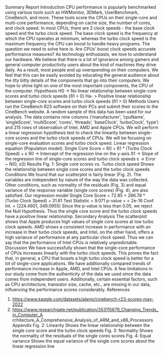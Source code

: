 Summary Report
Introduction
CPU performance is popularly benchmarked using various tools such as HWMonitor, 3DMark,
UserBenchmark, CineBench, and more. These tools score the CPUs on their single-core and
multi-core performance, depending on cache size, the number of cores, and clock speed. In most
CPUs, there are 2 clock speeds - the base clock speed and the turbo clock speed. The base clock
speed is the frequency at which the CPU operates at minimum, whereas the turbo clock speed is
the maximum frequency the CPU can boost to handle heavy programs. The question we need to
solve here is: Are CPUs' boost clock speeds accurate performance measures?
As technology enthusiasts, we love to understand our hardware. We believe that there is a lot of
ignorance among gamers and general computer productivity users about the kind of machines
they drive daily. As a result, most people end up overspending on their computers. We feel that
this can be easily avoided by educating the general audience about the itty bitty details of the
components that go into their computers. We hope to shine light on one of the most important
components, the CPU of the computer.
Hypothesis
H0 -> No linear relationship between single-core scores and turbo clock speeds (ß1 = 0)
Ha- > Positive linear relationship between single-core scores and turbo clock speeds (ß1 > 0)
Methods
Users run the CineBench R23 software on their PCs and submit their scores to the CineBench
website. A random sample of this data has been used for our analysis. The data contains nine
columns (‘manufacturer’, ‘cpuName’, ‘singleScore’, ‘multiScore’, ‘cores’, ‘threads’,
‘baseClock’, ‘turboClock’, ‘type’) and 215 rows of observation of Intel, AMD and Apple CPUs.
We will perform a linear regression hypothesis test to check the linearity between single-core
scores and the turbo clock speeds of CPUs. We will be focusing on single-core evaluation scores
and turbo clock speed.
Linear regression equation (Population model):
Single Core Score = ß0 + ß1 * (Turbo Clock Speed) + ε
ß0 -> Intercept of the regression line on the y-axis
ß1 -> Slope of the regression line of single-core scores and turbo clock speeds
ε -> Error ~ N(0, σ2)
Results
Fig. 1: Single core scores vs. Turbo clock speed
Shows the relationship between single core scores and the turbo clock speeds
Conditions
We found that our scatterplot is fairly linear (Fig. 2). The variables are independent by nature of
the way the data was collected. Other conditions, such as normality of the residuals (Fig. 3) and
equal variance of the response variable (single core scores) (Fig. 4), are also satisfied.
Our regression model
Single Core Score = 72.85 + 286.78 * (Turbo Clock Speed) + 31.61
Test Statistic = 9.071 p-value = < 2e-16 Conf. Int. = (224.4601, 349.0955)
Since the p-value is less than 0.05, we reject the Null Hypothesis. Thus the single core score and
the turbo clock speeds have a positive linear relationship.
Secondary Analysis
The scatterplot shows that Apple produces high values of single core scores at low turbo clock
speeds. AMD shows a consistent increase in performance with an increase in their turbo clock
speeds, and Intel, on the other hand, offers a high variance of performance at any particular clock
speed. Thus we can say that the performance of Intel CPUs is relatively unpredictable.
Discussion
We have successfully shown that the single-core performance of CPUs increases linearly with
the turbo clock speeds. This proves the fact that, in general, a CPU that boasts a high turbo clock
speed is better for a lot of single-core applications. We have additionally compared trends of
performance increase in Apple, AMD, and Intel CPUs. A few limitations in our study come from
the authenticity of the data we used since the data comes from independent users. Additionally,
certain essential factors, such as CPU architecture, transistor size, cache, etc., are missing in our
data, influencing the performance scores considerably.
References
1. https://www.kaggle.com/datasets/alanjo/cinebench-r23-scores-may-2022
2. https://www.researchgate.net/publication/353115679_Changing_Trends_in_Computer_A
rchitecture_A_Comprehensive_Analysis_of_ARM_and_x86_Processors
Appendix
Fig. 2: Linearity
Shows the linear relationship between the single core score and the turbo clock speeds
Fig. 3: Normality
Shows the normality of the residuals of the single cores scores
Fig. 4: Equal variance
Shows the equal variance of the single core scores about the linear regression line
